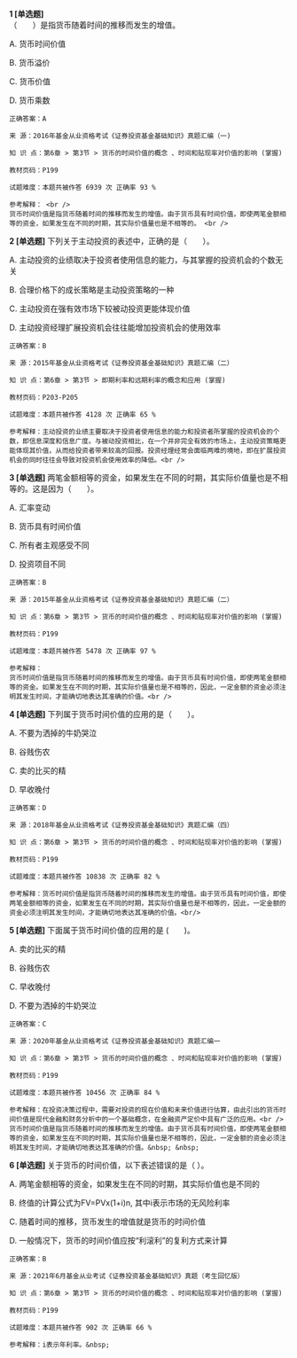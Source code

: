 **1 [单选题]**  <br />
（　　）是指货币随着时间的推移而发生的增值。 

A. 货币时间价值

B. 货币溢价

C. 货币价值

D. 货币乘数 

```
正确答案：A

来 源：2016年基金从业资格考试《证券投资基金基础知识》真题汇编（一)

知 识 点：第6章 > 第3节 > 货币的时间价值的概念 、时间和贴现率对价值的影响 (掌握)

教材页码：P199

试题难度：本题共被作答 6939 次 正确率 93 %

参考解释： <br />
货币时间价值是指货币随着时间的推移而发生的增值。由于货币具有时间价值，即使两笔金额相等的资金，如果发生在不同的时期，其实际价值量也是不相等的。 <br />

```


**2 [单选题]** 下列关于主动投资的表述中，正确的是（&emsp;&emsp;）。

A. 主动投资的业绩取决于投资者使用信息的能力，与其掌握的投资机会的个数无关

B. 合理价格下的成长策略是主动投资策略的一种

C. 主动投资在强有效市场下较被动投资更能体现价值

D. 主动投资经理扩展投资机会往往能增加投资机会的使用效率

```
正确答案：B

来 源：2015年基金从业资格考试《证券投资基金基础知识》真题汇编（二）

知 识 点：第6章 > 第3节 > 即期利率和远期利率的概念和应用 (掌握)

教材页码：P203-P205

试题难度：本题共被作答 4128 次 正确率 65 %

参考解释：主动投资的业绩主要取决于投资者使用信息的能力和投资者所掌握的投资机会的个数，即信息深度和信息广度。与被动投资相比，在一个并非完全有效的市场上，主动投资策略更能体现其价值，从而给投资者带来较高的回报。投资经理经常会面临两难的境地，即在扩展投资机会的同时往往会导致对投资机会使用效率的降低。<br />
```


**3 [单选题]** 
两笔金额相等的资金，如果发生在不同的时期，其实际价值量也是不相等的。这是因为（　　）。

A. 汇率变动

B. 货币具有时间价值

C. 所有者主观感受不同

D. 投资项目不同

```
正确答案：B

来 源：2015年基金从业资格考试《证券投资基金基础知识》真题汇编（二）

知 识 点：第6章 > 第3节 > 货币的时间价值的概念 、时间和贴现率对价值的影响 (掌握)

教材页码：P199

试题难度：本题共被作答 5478 次 正确率 97 %

参考解释：
货币时间价值是指货币随着时间的推移而发生的增值。由于货币具有时间价值，即使两笔金额相等的资金。如果发生在不同的时期，其实际价值量也是不相等的，因此，一定金额的资金必须注明其发生时间，才能确切地表达其准确的价值。<br />

```


**4 [单选题]** 下列属于货币时间价值的应用的是（　　）。

A. 不要为洒掉的牛奶哭泣

B. 谷贱伤农

C. 卖的比买的精

D. 早收晚付<br/>

```
正确答案：D

来 源：2018年基金从业资格考试《证券投资基金基础知识》真题汇编（四）

知 识 点：第6章 > 第3节 > 货币的时间价值的概念 、时间和贴现率对价值的影响 (掌握)

教材页码：P199

试题难度：本题共被作答 10838 次 正确率 82 %

参考解释：货币时间价值是指货币随着时间的推移而发生的增值。由于货币具有时间价值，即使两笔金额相等的资金，如果发生在不同的时期，其实际价值量也是不相等的，因此，一定金额的资金必须注明其发生时间，才能确切地表达其准确的价值。<br/>
```


**5 [单选题]** 下面属于货币时间价值的应用的是 (&emsp;&emsp;)。

A. 卖的比买的精

B. 谷贱伤农

C. 早收晚付

D. 不要为洒掉的牛奶哭泣

```
正确答案：C

来 源：2020年基金从业资格考试《证券投资基金基础知识》真题汇编一

知 识 点：第6章 > 第3节 > 货币的时间价值的概念 、时间和贴现率对价值的影响 (掌握)

教材页码：P199

试题难度：本题共被作答 10456 次 正确率 84 %

参考解释：在投资决策过程中，需要对投资的现在价值和未来价值进行估算，由此引出的货币时间价值是现代金融和财务分析中的一个基础概念，在金融资产定价中具有广泛的应用。<br />
货币时间价值是指货币随着时间的推移而发生的增值。由于货币具有时间价值，即使两笔金额相等的资金，如果发生在不同的时期，其实际价值量也是不相等的，因此，一定金额的资金必须注明其发生时间，才能确切地表达其准确的价值。&nbsp; &nbsp;
```


**6 [单选题]** 关于货币的时间价值，以下表述错误的是（ ）。

A. 两笔金额相等的资金，如果发生在不同的时期，其实际价值也是不同的

B. 终值的计算公式为FV=PVx(1+i)n, 其中i表示市场的无风险利率

C. 随着时间的推移，货币发生的增值就是货币的时间价值

D. 一般情况下，货币的时间价值应按“利滚利”的复利方式来计算

```
正确答案：B

来 源：2021年6月基金从业考试《证券投资基金基础知识》真题（考生回忆版）

知 识 点：第6章 > 第3节 > 货币的时间价值的概念 、时间和贴现率对价值的影响 (掌握)

教材页码：P199

试题难度：本题共被作答 902 次 正确率 66 %

参考解释：i表示年利率。&nbsp;
```

